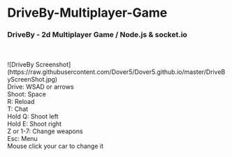 # DriveBy-Multiplayer-Game
<h3>DriveBy - 2d Multiplayer Game / Node.js &amp; socket.io</h3> <br /><br />
![DriveBy Screenshot](https://raw.githubusercontent.com/Dover5/Dover5.github.io/master/DriveByScreenShot.jpg)
<br />
Drive: WSAD or arrows <br />
Shoot: Space <br />
R: Reload <br />
T: Chat <br />
Hold Q: Shoot left <br />
Hold E: Shoot right <br />
Z or 1-7: Change weapons <br />
Esc: Menu <br />
Mouse click your car to change it
